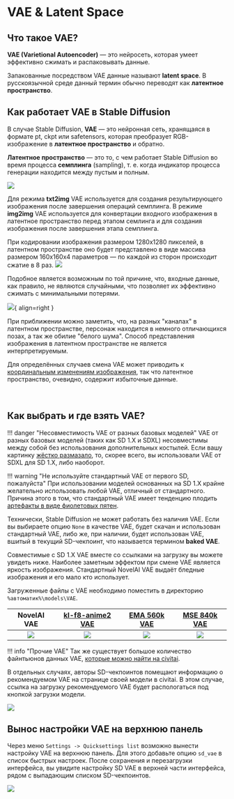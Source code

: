 # VAE & Latent Space

## Что такое VAE?
**VAE (Varietional Autoencoder)** — это нейросеть, которая умеет эффективно сжимать и распаковывать данные.

Запакованные посредством VAE данные называют **latent space**. В русскоязычной среде данный термин обычно переводят как **латентное пространство**.

## Как работает VAE в Stable Diffusion

В случае Stable Diffusion, **VAE** — это нейронная сеть, хранящаяся в формате pt, ckpt или safetensors, которая преобразует RGB-изображение в **латентное пространство** и обратно.

**Латентное пространство** — это то, с чем работает Stable Diffusion во время процесса **семплинга** (sampling), т. е. когда индикатор процесса генерации находится между пустым и полным.

![](https://files.catbox.moe/n8ztu1.PNG)

Для режима **txt2img** VAE используется для создания результирующего изображения после завершения операций семплинга. В режиме **img2img** VAE используется для конвертации входного изображения в латентное пространство перед этапом семлинга и для создания изображения после завершения этапа семплинга.

При кодировании изображения размером 1280x1280 пикселей, в латентном пространстве оно будет представлено в виде массива размером 160x160x4 параметров — по каждой из сторон происходит сжатие в 8 раз.
![](https://files.catbox.moe/78109u.png)

Подобное является возможным по той причине, что, входные данные, как правило, не являются случайными, что позволяет их эффективно сжимать с минимальными потерями.

![](https://files.catbox.moe/uqk1s3.png){ align=right }

При приближении можно заметить, что, на разных "каналах" в латентном пространстве, персонаж находится в немного отличающихся позах, а так же обилие "белого шума". Способ представления изображения в латентном пространстве не является интерпретируемым.

Для определённых случаев смена VAE может приводить к [координальным изменениям изображения](https://files.catbox.moe/57bpmx.png), так что латентное пространство, очевидно, содержит избыточные данные.
<br>
<br>
<br>

## Как выбрать и где взять VAE?
!!! danger "Несовместимость VAE от разных базовых моделей"
    VAE от разных базовых моделей (таких как SD 1.X и SDXL) несовместимы между собой без использования дополнительных костылей. Если вашу картинку [жёстко размазало](https://files.catbox.moe/hldjmb.png), то, скорее всего, вы использовали VAE от SDXL для SD 1.X, либо наоборот.

!!! warning "Не используйте стандартный VAE от первого SD, пожалуйста"
    При использовании моделей основанных на SD 1.X крайне желательно использовать любой VAE, отличный от стандартного. Причина этого в том, что стандартный VAE имеет тенденцию плодить [артефакты в виде фиолетовых пятен](https://files.catbox.moe/p2f8z5.png).

Технически, Stable Diffusion не может работать без наличия VAE. Если вы выбираете опцию `None` в качестве VAE, будет скачан и использован стандартный VAE, либо же, при наличии, будет использован VAE, вшитый в текущий SD-чекпоинт, что называется термином **baked VAE**.

Совместимые с SD 1.X VAE вместе со ссылками на загрузку вы можете увидеть ниже. Наиболее заметным эффектом при смене VAE является яркость изображения. Стандартный NovelAI VAE выдаёт бледные изображения и его мало кто использует.

Загруженные файлы с VAE необходимо поместить в директорию `%автоматик%\models\VAE`.

| NovelAI VAE | [kl-f8-anime2 VAE](https://civitai.com/models/23906/kl-f8-anime2-vae) | [EMA 560k VAE](https://huggingface.co/stabilityai/sd-vae-ft-ema-original/resolve/main/vae-ft-ema-560000-ema-pruned.safetensors?download=true) | [MSE 840k VAE](https://huggingface.co/stabilityai/sd-vae-ft-mse-original/resolve/main/vae-ft-mse-840000-ema-pruned.safetensors?download=true)
|:-:|:-:|:-:|:-:|
| ![](https://files.catbox.moe/uzvf6j.png) | ![](https://files.catbox.moe/ra1o50.png) | ![](https://files.catbox.moe/0j3r2d.png) | ![](https://files.catbox.moe/gkr4an.png)

!!! info "Прочие VAE"
    Так же существует большое количество файнтьюнов данных VAE, [которые можно найти на civitai](https://civitai.com/search/models?sortBy=models_v5&query=vae).

В отдельных случаях, авторы SD-чекпоинтов помещают информацию о рекомендуемом VAE на странице своей модели в civitai. В этом случае, ссылка на загрузку рекомендуемого VAE будет распологаться под кнопкой загрузки модели. 

![](https://files.catbox.moe/8ucvta.png)

## Вынос настройки VAE на верхнюю панель
Через меню `Settings -> Quicksettings list` возможно вынести настройку VAE на верхнюю панель. Для этого добавьте опцию `sd_vae` в список быстрых настроек. После сохранения и перезагрузки интерфейса, вы увидите настройку SD VAE в верхней части интерфейса, рядом с выпадающим списком SD-чекпоинтов.

![](https://files.catbox.moe/fx2cul.png)